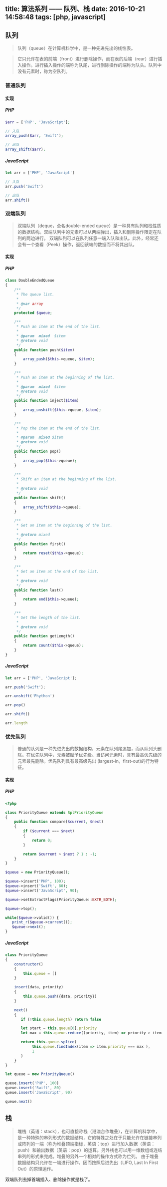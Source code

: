 title: 算法系列 —— 队列、栈
date: 2016-10-21 14:58:48
tags: [php, javascript]
---

## 队列

> 队列（queue）在计算机科学中，是一种先进先出的线性表。

> 它只允许在表的前端（front）进行删除操作，而在表的后端（rear）进行插入操作。进行插入操作的端称为队尾，进行删除操作的端称为队头。队列中没有元素时，称为空队列。


### 普通队列

#### 实现

##### PHP

``` php
$arr = ['PHP', 'JavaScript'];

// 入队
array_push($arr, 'Swift');

// 出队
array_shift($arr);
```

##### JavaScript

``` js
let arr = ['PHP', 'JavaScript']

// 入队
arr.push('Swift')

// 出队
arr.shift()
```

### 双端队列

> 双端队列（deque，全名double-ended queue）是一种具有队列和栈性质的数据结构。双端队列中的元素可以从两端弹出，插入和删除操作限定在队列的两边进行。
> 双端队列可以在队列任意一端入队和出队。此外，经常还会有一个查看（Peek）操作，返回该端的数据而不将其出队。

#### 实现

##### PHP

``` php
class DoubleEndedQueue 
{
    /**
     * The queue list.
     *
     * @var array
     */
    protected $queue;

    /**
     * Push an item at the end of the list.
     *
     * @param  mixed  $item
     * @return void
     */
    public function push($item)
    {
        array_push($this->queue, $item);
    }

    /**
     * Push an item at the beginning of the list.
     *
     * @param  mixed  $item
     * @return void
     */
    public function inject($item)
    {
        array_unshift($this->queue, $item);
    }

    /**
     * Pop the item at the end of the list.
     *
     * @param  mixed $item
     * @return void
     */
    public function pop()
    {
        array_pop($this->queue);
    }
    
    /**
     * Shift an item at the beginning of the list.
     *
     * @return void
     */
    public function shift()
    {
        array_shift($this->queue);
    }

    /**
     * Get an item at the beginning of the list.
     *
     * @return mixed
     */
    public function first() 
    {
        return reset($this->queue);
    }

    /**
     * Get an item at the end of the list.
     *
     * @return void
     */
    public function last()
    {
        return end($this->queue);
    }

    /**
     * Get the length of the list.
     *
     * @return void
     */
    public function getLength()
    {
        return count($this->queue);
    }
}
```

##### JavaScript

``` js
let arr = ['PHP', 'JavaScript'];

arr.push('Swift');

arr.unshift('Phython')

arr.pop()

arr.shift()

arr.length
```

### 优先队列

> 普通的队列是一种先进先出的数据结构，元素在队列尾追加，而从队列头删除。在优先队列中，元素被赋予优先级。当访问元素时，具有最高优先级的元素最先删除。优先队列具有最高级先出 (largest-in，first-out)的行为特征。

#### 实现

##### PHP

``` php
<?php

class PriorityQueue extends SplPriorityQueue
{
    public function compare($current, $next)
    {
        if ($current === $next) 
        {
            return 0;
        }

        return $current > $next ? 1 : -1;
    }
}

$queue = new PriorityQueue();

$queue->insert('PHP', 100);
$queue->insert('Swift', 80);
$queue->insert('JavaScript', 90);

$queue->setExtractFlags(PriorityQueue::EXTR_BOTH);

$queue->top();

while($queue->valid()) {
   print_r($queue->current());
   $queue->next(); 
}
```

##### JavaScript

``` js
class PriorityQueue
{
    constructor()
    {
        this.queue = []
    }

    insert(data, priority)
    {
        this.queue.push({data, priority})
    }

    next()
    {
       if (!this.queue.length) return false 

       let start = this.queue[0].priority
       let max = this.queue.reduce((priority, item) => priority > item.priority ? priority : item.priority, start)

       return this.queue.splice(
            this.queue.findIndex(item => item.priority === max ),
            1
       )
    } 
}

let queue = new PriorityQueue()

queue.insert('PHP', 100)
queue.insert('Swift', 80)
queue.insert('JavaScript', 90)

queue.next()
```

## 栈

> 堆栈（英语：stack），也可直接称栈（港澳台作堆叠），在计算机科学中，是一种特殊的串列形式的数据结构，它的特殊之处在于只能允许在链接串列或阵列的一端（称为堆叠顶端指标，英语：top）进行加入数据（英语：push）和输出数据（英语：pop）的运算。另外栈也可以用一维数组或连结串列的形式来完成。堆叠的另外一个相对的操作方式称为伫列。
由于堆叠数据结构只允许在一端进行操作，因而按照后进先出（LIFO, Last In First Out）的原理运作。

双端队列去掉首端插入、删除操作就是栈了。


